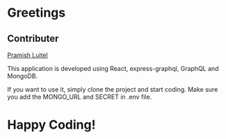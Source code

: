 # Greetings

## Contributer

[Pramish Luitel](https://pramishluitel.netlify.app/)

This application is developed using React, express-graphql, GraphQL and MongoDB.

If you want to use it, simply clone the project and start coding.
Make sure you add the MONGO_URL and SECRET in .env file.

# Happy Coding!

